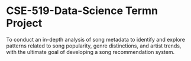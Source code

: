 # CSE-519-Data-Science Termn Project

To conduct an in-depth analysis of song metadata to identify and explore patterns related to song popularity, genre distinctions, and artist trends, with the ultimate goal of developing a song recommendation system.

